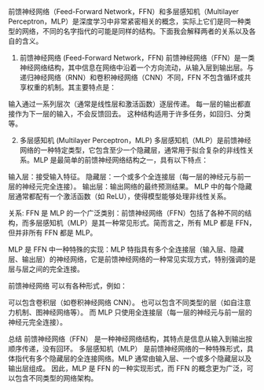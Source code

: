 前馈神经网络（Feed-Forward Network，FFN）和多层感知机（Multilayer Perceptron，MLP）是深度学习中非常紧密相关的概念，实际上它们是同一种类型的网络，不同的名字指代的可能是同样的结构。下面我会解释两者的关系以及各自的含义。

1. 前馈神经网络 (Feed-Forward Network，FFN)
前馈神经网络（FFN）是一类神经网络结构，其中信息在网络中沿着一个方向流动，从输入层到输出层。与递归神经网络（RNN）和卷积神经网络（CNN）不同，FFN 不包含循环或共享权重的机制。其主要特点是：

  输入通过一系列层次（通常是线性层和激活函数）逐层传递。
每一层的输出都直接作为下一层的输入，不会反馈回去。
这种结构适用于许多任务，如回归、分类等。

2. 多层感知机 (Multilayer Perceptron，MLP)
多层感知机（MLP）是前馈神经网络的一种特定类型，它包含至少一个隐藏层，通常用于拟合复杂的非线性关系。MLP 是最简单的前馈神经网络结构之一，具有以下特点：

  输入层：接受输入特征。
隐藏层：一个或多个全连接层（每一层的神经元与前一层的神经元完全连接）。
输出层：输出网络的最终预测结果。
MLP 中的每个隐藏层通常都配有一个激活函数（如 ReLU），使得模型能够处理非线性关系。

关系:
FFN 是 MLP 的一个广泛类别：前馈神经网络（FFN）包括了各种不同的结构，而多层感知机（MLP）是其一种常见形式。简而言之，所有 MLP 都是 FFN，但并非所有 FFN 都是 MLP。

MLP 是 FFN 中一种特殊的实现：MLP 特指具有多个全连接层（输入层、隐藏层、输出层）的神经网络，它是前馈神经网络的一种常见实现方式，特别强调的是层与层之间的完全连接。

前馈神经网络 可以有各种形式，例如：

可以包含卷积层（如卷积神经网络 CNN）。
也可以包含不同类型的层（如自注意力机制、图神经网络等）。
而 MLP 只使用全连接层（每一层的神经元与前一层的神经元完全连接）。

总结
前馈神经网络（FFN） 是一种神经网络结构，其特点是信息从输入到输出按顺序传递，没有回环。
多层感知机（MLP） 是前馈神经网络的一种特殊形式，具体指代有多个隐藏层的全连接网络。MLP 通常由输入层、一个或多个隐藏层以及输出层组成。
因此，MLP 是 FFN 的一种实现形式，而 FFN 的概念更为广泛，可以包含不同类型的网络架构。
